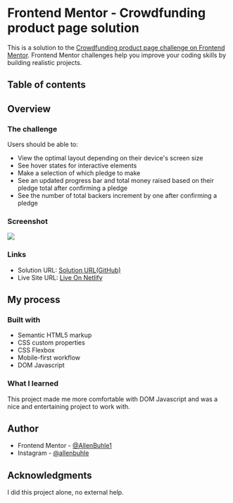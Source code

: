 # Frontend Mentor - Crowdfunding product page solution

This is a solution to the [Crowdfunding product page challenge on Frontend Mentor](https://www.frontendmentor.io/challenges/crowdfunding-product-page-7uvcZe7ZR). Frontend Mentor challenges help you improve your coding skills by building realistic projects. 

## Table of contents

## Overview

### The challenge

Users should be able to:

- View the optimal layout depending on their device's screen size
- See hover states for interactive elements
- Make a selection of which pledge to make
- See an updated progress bar and total money raised based on their pledge total after confirming a pledge
- See the number of total backers increment by one after confirming a pledge

### Screenshot

![](./screenShot.jpg)

### Links

- Solution URL: [Solution URL(GitHub)](https://github.com/AllenBuhle1/Crowdfunding-product-page-challenge.git)
- Live Site URL: [Live On Netlify](https://buhleallen-crowdfund.netlify.app/)

## My process

### Built with

- Semantic HTML5 markup
- CSS custom properties
- CSS Flexbox
- Mobile-first workflow
- DOM Javascript

### What I learned

This project made me more comfortable with DOM Javascript and was a nice and entertaining project to work with.

## Author

- Frontend Mentor - [@AllenBuhle1](https://www.frontendmentor.io/profile/AllenBuhle1)
- Instagram - [@allenbuhle](https://www.instagram.com/allenbuhle)

## Acknowledgments

I did this project alone, no external help.
